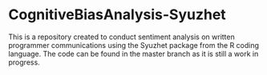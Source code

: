 # CognitiveBiasAnalysis-Syuzhet
This is a repository created to conduct sentiment analysis on written programmer communications using the Syuzhet package from the R coding language. The code can be found in the master branch as it is still a work in progress.
